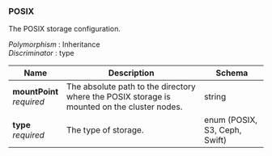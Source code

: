 
<a name="posix"></a>
### POSIX
The POSIX storage configuration.

*Polymorphism* : Inheritance  
*Discriminator* : type


|Name|Description|Schema|
|---|---|---|
|**mountPoint**  <br>*required*|The absolute path to the directory where the POSIX storage is mounted on the cluster nodes.|string|
|**type**  <br>*required*|The type of storage.|enum (POSIX, S3, Ceph, Swift)|



